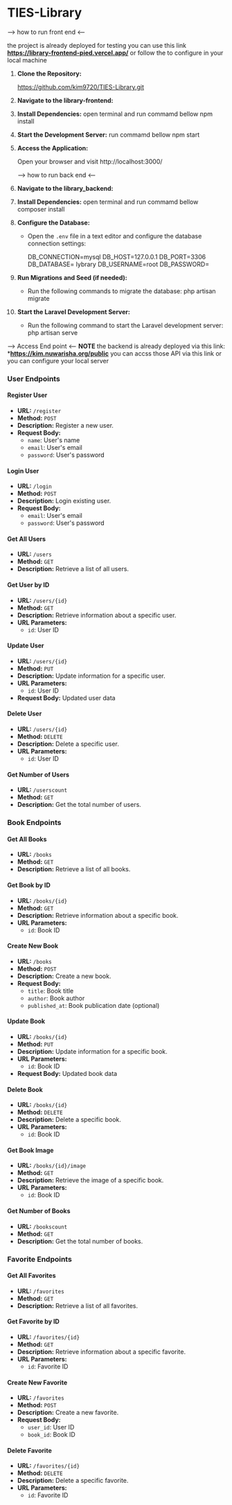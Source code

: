 # TIES-Library

--> how to run front end <--

the project is already deployed for testing you can use this link  **https://library-frontend-pied.vercel.app/**
or follow the to configure in your local machine

1. **Clone the Repository:**

     https://github.com/kim9720/TIES-Library.git
    
2. **Navigate to the library-frontend:**
  
3. **Install Dependencies:**
   open terminal and run commamd bellow
     npm install
   
4. **Start the Development Server:**
   run commamd bellow
     npm start
  
5. **Access the Application:**
    
     Open your browser and visit http://localhost:3000/
    

    --> how to run back end <--
1. **Navigate to the library_backend:**

3. **Install Dependencies:**
    open terminal and run commamd bellow
     composer install
  

4. **Configure the Database:**
   - Open the `.env` file in a text editor and configure the database connection settings:
  
     DB_CONNECTION=mysql
     DB_HOST=127.0.0.1
     DB_PORT=3306
     DB_DATABASE= lybrary
     DB_USERNAME=root
     DB_PASSWORD=
  

5. **Run Migrations and Seed (if needed):**
   - Run the following commands to migrate the database:
     php artisan migrate  

6. **Start the Laravel Development Server:**
   - Run the following command to start the Laravel development server:
     php artisan serve
  

--> Access End point <--
 **NOTE**
 the backend is already deployed via this link: ***https://kim.nuwarisha.org/public** you can accss those API via this link or you can configure your local server

### User Endpoints

#### Register User
- **URL:** `/register`
- **Method:** `POST`
- **Description:** Register a new user.
- **Request Body:**
  - `name`: User's name
  - `email`: User's email
  - `password`: User's password

#### Login User
- **URL:** `/login`
- **Method:** `POST`
- **Description:** Login existing user.
- **Request Body:**
  - `email`: User's email
  - `password`: User's password

#### Get All Users
- **URL:** `/users`
- **Method:** `GET`
- **Description:** Retrieve a list of all users.

#### Get User by ID
- **URL:** `/users/{id}`
- **Method:** `GET`
- **Description:** Retrieve information about a specific user.
- **URL Parameters:**
  - `id`: User ID

#### Update User
- **URL:** `/users/{id}`
- **Method:** `PUT`
- **Description:** Update information for a specific user.
- **URL Parameters:**
  - `id`: User ID
- **Request Body:** Updated user data

#### Delete User
- **URL:** `/users/{id}`
- **Method:** `DELETE`
- **Description:** Delete a specific user.
- **URL Parameters:**
  - `id`: User ID

#### Get Number of Users
- **URL:** `/userscount`
- **Method:** `GET`
- **Description:** Get the total number of users.

### Book Endpoints

#### Get All Books
- **URL:** `/books`
- **Method:** `GET`
- **Description:** Retrieve a list of all books.

#### Get Book by ID
- **URL:** `/books/{id}`
- **Method:** `GET`
- **Description:** Retrieve information about a specific book.
- **URL Parameters:**
  - `id`: Book ID

#### Create New Book
- **URL:** `/books`
- **Method:** `POST`
- **Description:** Create a new book.
- **Request Body:**
  - `title`: Book title
  - `author`: Book author
  - `published_at`: Book publication date (optional)

#### Update Book
- **URL:** `/books/{id}`
- **Method:** `PUT`
- **Description:** Update information for a specific book.
- **URL Parameters:**
  - `id`: Book ID
- **Request Body:** Updated book data

#### Delete Book
- **URL:** `/books/{id}`
- **Method:** `DELETE`
- **Description:** Delete a specific book.
- **URL Parameters:**
  - `id`: Book ID

#### Get Book Image
- **URL:** `/books/{id}/image`
- **Method:** `GET`
- **Description:** Retrieve the image of a specific book.
- **URL Parameters:**
  - `id`: Book ID

#### Get Number of Books
- **URL:** `/bookscount`
- **Method:** `GET`
- **Description:** Get the total number of books.

### Favorite Endpoints

#### Get All Favorites
- **URL:** `/favorites`
- **Method:** `GET`
- **Description:** Retrieve a list of all favorites.

#### Get Favorite by ID
- **URL:** `/favorites/{id}`
- **Method:** `GET`
- **Description:** Retrieve information about a specific favorite.
- **URL Parameters:**
  - `id`: Favorite ID

#### Create New Favorite
- **URL:** `/favorites`
- **Method:** `POST`
- **Description:** Create a new favorite.
- **Request Body:**
  - `user_id`: User ID
  - `book_id`: Book ID

#### Delete Favorite
- **URL:** `/favorites/{id}`
- **Method:** `DELETE`
- **Description:** Delete a specific favorite.
- **URL Parameters:**
  - `id`: Favorite ID





